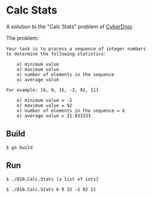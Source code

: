 Calc Stats
==========

A solution to the "Calc Stats" problem of [CyberDojo](http://cyber-dojo.org/).

The problem:
```
Your task is to process a sequence of integer numbers
to determine the following statistics:

    o) minimum value
    o) maximum value
    o) number of elements in the sequence
    o) average value

For example: [6, 9, 15, -2, 92, 11]

    o) minimum value = -2
    o) maximum value = 92
    o) number of elements in the sequence = 6
    o) average value = 21.833333
```

## Build

```
$ go build

```

## Run


```
$ ./010.Calc.Stats [a list of ints]

$ ./010.Calc.Stats 6 9 15 -2 92 11

```
